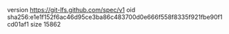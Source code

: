 version https://git-lfs.github.com/spec/v1
oid sha256:e1e1f152f6ac46d95ce3ba86c483700d0e666f558f8335f921fbe90f1cd01af1
size 15862
